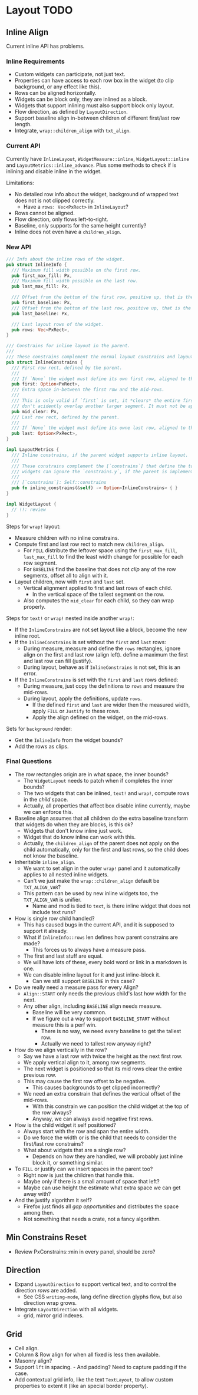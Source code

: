 # Layout TODO

## Inline Align

Current inline API has problems.

### Inline Requirements

* Custom widgets can participate, not just text.
* Properties can have access to each row box in the widget (to clip background, or any effect like this).
* Rows can be aligned horizontally.
* Widgets can be block only, they are inlined as a block.
* Widgets that support inlining must also support block only layout.
* Flow direction, as defined by `LayoutDirection`.
* Support baseline align in-between children of different first/last row length.
* Integrate, `wrap::children_align` with `txt_align`.

### Current API

Currently have `InlineLayout`, `WidgetMeasure::inline`, `WidgetLayout::inline` and `LayoutMetrics::inline_advance`.
Plus some methods to check if is inlining and disable inline in the widget.

Limitations:

* No detailed row info about the widget, background of wrapped text does not is not clipped correctly.
  - Have a `rows: Vec<PxRect>` in `InlineLayout`?  
* Rows cannot be aligned.
* Flow direction, only flows left-to-right.
* Baseline, only supports for the same height currently?
* Inline does not even have a `children_align`.

### New API

```rust
/// Info about the inline rows of the widget.
pub struct InlineInfo {
  /// Maximum fill width possible on the first row.
  pub first_max_fill: Px,
  /// Maximum fill width possible on the last row.
  pub last_max_fill: Px,

  /// Offset from the bottom of the first row, positive up, that is the baseline of the first item in the row.
  pub first_baseline: Px,
  /// Offset from the bottom of the last row, positive up, that is the baseline of the last item in the row.
  pub last_baseline: Px,

  /// Last layout rows of the widget.
  pub rows: Vec<PxRect>,
}

/// Constrains for inline layout in the parent.
/// 
/// These constrains complement the normal layout constrains and layout direction. 
pub struct InlineConstrains {
  /// First row rect, defined by the parent.
  /// 
  /// If `None` the widget must define its own first row, aligned to the *start*.
  pub first: Option<PxRect>,
  /// Extra space in-between the first row and the mid-rows.
  /// 
  /// This is only valid if `first` is set, it *clears* the entire first row so that the mid-rows
  /// don't acidently overlap another larger segment. It must not be applied to the `last` row.
  pub mid_clear: Px,
  /// Last row rect, defined by the parent.
  /// 
  /// If `None` the widget must define its owne last row, aligned to the *start*.
  pub last: Option<PxRect>,
}

impl LayoutMetrics {
  /// Inline constrains, if the parent widget supports inline layout.
  /// 
  /// These constrains complement the [`constrains`] that define the total are the inline layout has. Inline
  /// widgets can ignore the `constrains.y`, if the parent is implemented correctly `y` is unbounded.
  /// 
  /// [`constrains`]: Self::constrains
  pub fn inline_constrains(&self) -> Option<InlineConstrains> { }
}

impl WidgetLayout {
  // !!: review 
}
```

Steps for `wrap!` layout:

* Measure children with no inline constrains.
* Compute first and last row rect to match new `children_align`.
  - For `FILL` distribute the leftover space using the `first_max_fill`, `last_max_fill` to find the least
    width change for possible for each row segment.
  - For `BASELINE` find the baseline that does not *clip* any of the row segments, offset all to align with it.
* Layout children, now with `first` and `last` set.
  - Vertical alignment applied to first and last rows of each child.
    - In the vertical space of the tallest segment on the row.
  - Also computes the  `mid_clear` for each child, so they can wrap properly.

Steps for `text!` or `wrap!` nested inside another `wrap!`:

* If the `InlineConstrains` are not set layout like a block, become the new inline root.
* If the `InlineConstrains` is set without the `first` and `last` rows:
  - During measure, measure and define the `rows` rectangles, ignore align on the first and last row (align left).
                    define a maximum the first and last row can fill (justify).
  - During layout, behave as if `InlineConstrains` is not set, this is an error.
* If the `InlineConstrains` is set with the `first` and `last` rows defined:
  - During measure, just copy the definitions to `rows` and measure the mid-rows.
  - During layout, apply the definitions, update `rows`.
    - If the defined `first` and `last` are wider then the measured width, apply `FILL` or `Justify` to these rows.
    - Apply the align defined on the widget, on the mid-rows.

Sets for `background` render:

* Get the `InlineInfo` from the widget bounds?
* Add the rows as clips.

### Final Questions

* The row rectangles origin are in what space, the inner bounds?
  - The `WidgetLayout` needs to patch when if completes the inner bounds?
  - The two widgets that can be inlined, `text!` and `wrap!`, compute rows in the *child* space.
  - Actually, all properties that affect box disable inline currently, maybe we can enforce this.
* Baseline align assumes that all children do the extra baseline transform that widgets do when they are blocks, is this ok?
  - Widgets that don't know inline just work.
  - Widget that do know inline can work with this.
  - Actually, the `children_align` of the parent does not apply on the child automatically, only for the first and last rows,
    so the child does not know the baseline.
* Inheritable `inline_align`.
  - We want to set align in the outer `wrap!` panel and it automatically applies to all nested inline widgets.
  - Can't we just make the `wrap::children_align` default be `TXT_ALIGN_VAR`?
  - This pattern can be used by new inline widgets too, the `TXT_ALIGN_VAR` is unifier.
    - Name and mod is tied to `text`, is there inline widget that does not include text runs?
* How is single row child handled?
  - This has caused bugs in the current API, and it is supposed to support it already.
  - What if `InlineInfo::rows` len defines how parent constrains are made?
    - This forces us to always have a measure pass.
  - The first and last stuff are equal.
  - We will have lots of these, every bold word or link in a markdown is one.
  - We can disable inline layout for it and just inline-block it.
    - Can we still support `BASELINE` in this case?
* Do we really need a measure pass for every Align?
  - `Align::START` only needs the previous child's last how width for the next.
  - Any other align, including `BASELINE` align needs measure.
    - Baseline will be very common.
    - If we figure out a way to support `BASELINE_START` without measure this is a perf win.
      - There is no way, we need every baseline to get the tallest row.
      - Actually we need to tallest row anyway right?
* How do we align vertically in the row?
  - Say we have a last row with twice the height as the next first row.
  - We apply vertical align to it, among row segments.
  - The next widget is positioned so that its mid rows clear the entire previous row.
  - This may cause the first row offset to be negative.
    - This causes backgrounds to get clipped incorrectly?
  - We need an extra constrain that defines the vertical offset of the mid-rows.
    - With this constrain we can position the child widget at the top of the row always?
    - Anyway, we can always avoid negative first rows.
* How is the child widget it self positioned?
  - Always start with the row and span the entire width.
  - Do we force the width or is the child that needs to consider the first/last row constrains?
  - What about widgets that are a single row?
    - Depends on how they are handled, we will probably just inline block it, or something similar.
* To `FILL` or justify can we insert spaces in the parent too?
  - Right now is just the children that handle this.
  - Maybe only if there is a small amount of space that left?
  - Maybe can use height the estimate what extra space we can get away with?
* And the justify algorithm it self?
  - Firefox just finds all *gap opportunities* and distributes the space among then.
  - Not something that needs a crate, not a fancy algorithm.

## Min Constrains Reset

* Review PxConstrains::min in every panel, should be zero? 

## Direction

* Expand `LayoutDirection` to support vertical text, and to control the direction *rows* are added.
  - See CSS `writing-mode`, lang define direction glyphs flow, but also direction wrap grows.
* Integrate `LayoutDirection` with all widgets.
  - grid, mirror grid indexes.

## Grid 

* Cell align.
* Column & Row align for when all fixed is less then available.
* Masonry align?
* Support `lft` in spacing.
        - And padding? Need to capture padding if the case.
* Add contextual grid info, like the text `TextLayout`, to allow custom properties to extent it (like an special border property).